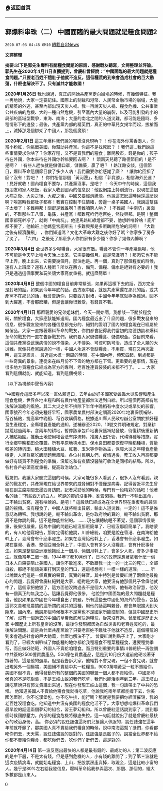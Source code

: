 ###  [:house:返回首頁](https://github.com/ourhimalayas/txt)
---

## 郭爆料串珠（二） 中國面臨的最大問題就是糧食問題2
`2020-07-03 04:48 GM10` [轉載自GNews](https://gnews.org/zh-hant/252563/)

**文諤整理**

**摘要:以下是郭先生爆料有關糧食問題的原話，感謝戰友聽寫，文諤整理並評論。郭先生在2020年4月11日直播提到，曾慶紅曾經說：”中國面臨的最大問題就是糧食問題。”只要老百姓不餓肚子他就不造反，這個糧荒的到來會造成社會的巨大動蕩，什麽也解決不了。只有滅共才能救國！**

**2020年1月26日**
我也說過，真正的開始共產黨走向崩塌的時候，有幾個特征。我一再地說，大家一定要記住。國際上的制裁和港幣、人民幣金融市場的崩塌，大量的精英的外逃，甚至內部出現天災人禍。我一再說天災人禍、糧食危機、公共事業公共疾病的危機、大的一種自然危機，引至黨內大量的崩裂，以及可能引發的小的局部的區域型戰爭，東海、南海；大量的南北之間的人道災難，都可能是隨時、多種情形下的迸發；最後，共產黨內部的精英們，真正的中華兒女揭竿而起，拔槍而上，滅掉那幾個綁架了中國人，那幾個魔頭！

**2020年2月1日**
這三年爆料我們說的哪樣沒兌現吶？ ！你在海外你罵香港人，你當小粉紅，你挑戰美國，你幫助共產黨。你這不是找死麽？ ！我們這…我們說這些事情要求你啥了？你家存糧，又不是買我們的糧食；離開股市，錢是你的；孩子待在外國，你本來待在外國你幹嘛要回去啊？ ！
頭兩天兒聽了路德節目的！是不是啊？ ！有些人趕快就是儲備口罩，儲備藥，贏了吧？ ！路江路安談，這個節目，爆料革命這個節目救了多少人吶！我們需要你給感謝了麽？ ！讓你給回扣了麽？沒有！對吧？ ！
你們相信那個「黃河邊」，相信「郭寶勝」，相信海外民運？ ！見好就收！國內糧食不要存，共產黨沒事，是吧？ ！
今天中午的時候，這個我跟朋友和家人吃飯，我家人收到國內的信息說：他說網路上特別流行，說現在這個大病之後、大災之後、大疫之後，中國又要經濟騰飛。他說這怎麽這時候還這麽說啊？唉當時我都肚子都疼！我實在控制不住情緒，旁邊一桌子美國人，我說這幫孫子太壞了！多難興邦！關鍵是難誰啊？盡難咱窮人吶？ ！不難那「中南坑」裏面的，不難那些王八蛋，龜孫，共產黨！都難死咱們老百姓，然後興邦。是啊！整個國家都死幹凈了，就剩「中南坑」。他連馬路紅綠燈都不要，他想幹啥幹啥！廁所都不要了，他輪班上他媽皇宮廁所去！多難興邦是多麽醜陋危險的詞啊！
「大難之後有經濟騰飛」 ，你們知道嗎？文化大革命大難之後你好了嗎？你家多了房多了災了， 「六四」 之後死了那麽多人你們家有多少錢？你多了幾條內褲啊？

**2020年3月4日**
全世界多少噸糧食，大家很有數。糧食不管你一年產幾億噸，他不可能是今天早上種今天晚上出來，它需要幾個月。這是常識吧？！那肉它也不能早上弄，晚上出來，它需要幾個月，那油也是。再一個，真到了那個程度的時候，還有人上班麽？還有人種麽？所以在西方，備荒、備糧、備水是絕對有必要的！我只是通過這個事實和玩笑讓大家高度重視。就這麽簡單！

**2020年4月8日**
整個中國的糧食目前非常緊張，如果再這樣下去的話，西方完全是封堵的話。如果到今年年底的話，西方跟中國，就是共產黨還在那兒的話，或共產黨不在那兒的話，我會告訴你，只要西方封堵，中國今年年底就極為難過。回不到大躍進，不會那麽糟，但是會讓你很難受，有錢買不著。

**2020年4月11日**
那麽親愛的兄弟姐妹們，今天一開始啊，我想談一下關於糧食啊，關於糧食，大家應該能知道啊，國內糧食最近出了什麽問題，很多戰友發來的信息、很多戰友發來的各種信息都充分的、絕對的證明了國內的糧食現在已經屬於緊俏品，大家一直跟著爆料革命的戰友，你們都會記得我們當初的路德訪談和爆料革命的戰友們一直在告訴戰友們，我們要大家儲備糧食、儲備現金。從目前來看，這個共產黨從武漢病情的說不傳染、人不傳染、可控可防可治，造成了全人類的大災難。就像共產黨說過的一樣，中國人永遠不會缺糧食，不用買，現在又再次證明，這又是謊言。
最近這大概一兩周的時間，在中國內陸，頻繁四起，到處都是一些奇異的景象，連從來在四月份不下雪的地方都在下雪。更重要的是事情，現在很多地方買糧食已經成為官方的專利，老百姓連買袋裝的米都不行了。
……
大家看到這個就能、就能知道，看到這個視頻：

（以下為視頻中聲音內容）

“中國糧食這麽多年以來一直依賴進口，去年由於好多國家受蝗蟲大災影響和產生糧食危機，世界各地主糧和所有農作物產量都無法達到自給。所以糧價再高都有無法解決溫飽的風險。其二大災之年不排除下半年中晚稻有中度水災或旱災的影響。國家號召今年必須先種好早稻，國家農業農村部決定調高2020年地裏保護補貼、稻谷補貼，提高早中晚稻、稻谷收購價格。根據遂川縣人民政府辦公室關於抓好糧食生產穩定，全縣糧食產能的通知。遂補辦至2020、13號文件明確規定，對棄耕拋荒超過兩年，含兩年的耕地，暫停該承包戶地裏保護補貼發放，待復耕後重新納入補貼範圍。推動土地使用權合法有序流轉，推廣大田托管，代耕待種等措施，實行全鄉早晚稻田全覆蓋。所有平原地塊水田、保水良田都要恢復早晚稻種植，質量較差的磚坑田、糙大田種植大豆、紅薯、玉米等作物為主，保障大災之年糧食產量穩定，人民群眾吃飯問題無風險。各位村民朋友們，疫情過後，務工收入再高都要做好有錢買不到糧食的準備，沒飯吃和有疫情沒醫院可收治是同樣的結局。所以，各村各戶必須高度重視，提高政治站位。”

戰友們，我讓大家聽完這個的時候，大家可能很多人看到了，很多人沒有看到。親愛的戰友們，共產黨現在給世界帶來的威脅絕對不僅僅是病毒。記得習近平先生曾經在副主席期間去墨西哥訪問。記者采訪他的時候，專門有一段精彩的話吧！他著名的話：“有些西方的白人，吃飽的撐的沒事幹，亂管閑事。我們一不輸出革命，二不輸出貧窮，還有啥說的。是吧！” 這段話已經成為在全世界現在重復看的最關鍵的視頻。沒有糧食了，中國人就將輸出貧窮，輸出人道災難。一定的！這不是誰意誌為轉移。我想說的是，輸不輸出革命，是你政府說的算的。輸不輸出貧窮，那真不是你說的算，這不是你能控制的。
……
現在讓總統睡不著覺，這個事情很嚴重，後果很嚴重，因為中國的問題已經沒那麽簡單了、已經沒那麽簡單了。我瞎蒙的，有人給他寫報告，那肯定得給他說，川普總統，咱要是說在香港、在南海給他幹上了，臺灣會有什麽事發生。如果在臺灣給他幹上了，香港會有什麽事發生。如果在臺灣、香港、整個亞洲全幹上了，中國人會有多少人沒糧食，會有什麽事發生。如果是整個亞洲跟他拖延上一個月、倆個月幹上了，會多少人死，會多少事發生。就像當年二戰一樣，1944年了都10月份了，日本的政府還想著拿著什麽一億日本人自殺要阻止美國人，讓你不敢進來，不敢跟我一比一的一比三的死亡，全部自殺，那絕不能讓美軍打到天皇的門口，還這樣想呢！一模一樣的道理。
……
所以說戰友們這是一個真實的聲音，真實的聲音。其中特別是曾慶紅說了兩個他最擔心的問題，我覺得曾慶紅絕對是大家，絕對是大家，他要沒有他那個兒子曾偉他就牛了，這個家把他毀了，這方面他沒跨過去不是個大人物啊，他有政治智慧，他沒有一個真正的無我之心。這讓我覺得他很慘。
他說到中國面臨的最大問題就是糧食，他說如果說中國在今年糧食出了問題，所有這些去中國化的海外的聲音，包括這郭文貴和班農搞的這所謂的滅共的這種，用他的話這叫雜音，都會無限擴大到大陸來，國內來。他說那個時候根本不是黨也不是國家所能控制的，但據中國歷史所了解，沒有一個過去的中國的皇帝徹底解決過糧荒，從來沒有過。曾慶紅是歷史大家 中國歷史上所有皇帝的沒落，最後你發現都因為自然災害和老百姓沒吃的，最後解決問題。這是為什麽共產黨說了只要老百姓不餓肚子他就不造反，這個糧荒的到來會造成社會的巨大動蕩，什麽也解決不了。
曾慶紅說到點子上了，大家剛才看到了，已經大喇叭喊了你能種的地你都給我種糧食不種菜種糧食，還要種雙季稻，而且做好防範，外國人不賣給咱糧食。而且特別重要的事情川普總統一再強調中共簽的2500億買農產品，500億在買農產品，這是到10月份大選前他硬咬著牙撐著的，這是他的選票。但是我告訴大家，他絕對不會兌現，一但不會兌現，就會出現另外一個極端，美國絕不賣給中共一粒糧食。9000萬噸黃豆一粒不賣給你，美國不但不賣，他得發動所有的整個的美國的聯盟一個人都不賣給你。
中國那時候真的不是吃樹葉，不是王岐山說的我們吃草，我們也能活兩年到三年。這王岐山說吃草說只有郭文貴講出來過，現在你發現王岐山這個，我一句話帶出了中共的恐懼。 他知道美國人不賣給他糧食我就得吃草，他說我吃兩年草都能撐下去，你美國怎麽辦，你不吃漢堡包，你不吃牛排，能行嗎？那就是我要把你經濟摧毀，我的老百姓沒糧食吃，他知道中共沒有美國的糧食他活不了。大家想想咱爆料革命我們最早說的話這兩個夢幻的組合，習王夢幻組和。所以曾慶紅這話說到家了，說到那個時候國際壓力，內部的糧食危機將徹底失控。這一句話就說出了就是曾慶紅最核心的政治身份，高。
你必須的說任誌強這哥們兒挺讓人佩服的，說任誌強在這半年前就呼籲了，那美國人真不賣給我們糧食的時候，說中南海這幫丫挺們，你看都吃你們去，天天罵，說任誌強說的是對的，任誌強是長腦子的，說當全世界都不給你都不賣給你糧食，都吃你們去，吃你們丫挺們去，這是對的。

**2020年4月14日**
第一波反應出最快的人都是最有錢的、最成功的人；第二波反應的是中下層，不是太有錢，但是感到危機的人，小有錢的離開了；到了第三波就是這次疫情病毒，就開始屯糧食、上山，把股票房產賣掉，取現金，這是比較小富的人。幾乎是80%左右給我發信息，爆料革命給我參與這次、那個、那個的，絕大多數都是山東人。



0
